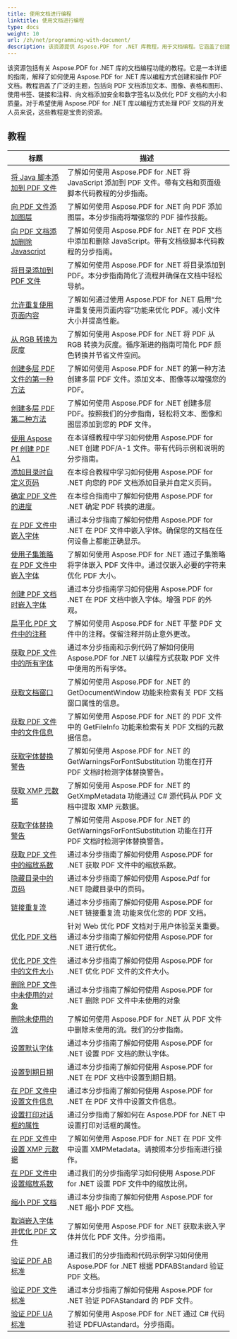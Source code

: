 ```yaml
---
title: 使用文档进行编程
linktitle: 使用文档进行编程
type: docs
weight: 10
url: /zh/net/programming-with-document/
description: 该资源提供 Aspose.PDF for .NET 库教程，用于文档编程。它涵盖了创建/操作 PDF、添加图像/表格/链接、优化文档和添加安全性等主题。对于使用 Aspose.PDF for .NET 处理 PDF 文档的开发人员来说，这是一个宝贵的资源。
---
```

该资源包括有关 Aspose.PDF for .NET 库的文档编程功能的教程。它是一本详细的指南，解释了如何使用 Aspose.PDF for .NET 库以编程方式创建和操作 PDF 文档。教程涵盖了广泛的主题，包括向 PDF 文档添加文本、图像、表格和图形、使用书签、链接和注释、向文档添加安全和数字签名以及优化 PDF 文档的大小和质量。对于希望使用 Aspose.PDF for .NET 库以编程方式处理 PDF 文档的开发人员来说，这些教程是宝贵的资源。

## 教程
| 标题 | 描述 |
| --- | --- | 
| [将 Java 脚本添加到 PDF 文件](./addjavascripttopage/) | 了解如何使用 Aspose.PDF for .NET 将 JavaScript 添加到 PDF 文件。带有文档和页面级脚本代码教程的分步指南。 |  
| [向 PDF 文件添加图层](./addlayers/) | 了解如何使用 Aspose.PDF for .NET 向 PDF 添加图层。本分步指南将增强您的 PDF 操作技能。 |  
| [向 PDF 文档添加删除 Javascript](./addremovejavascripttodoc/) | 了解如何使用 Aspose.PDF for .NET 在 PDF 文档中添加和删除 JavaScript。带有文档级脚本代码教程的分步指南。 |  
| [将目录添加到 PDF 文件](./addtoc/) | 了解如何使用 Aspose.PDF for .NET 将目录添加到 PDF。本分步指南简化了流程并确保在文档中轻松导航。 |  
| [允许重复使用页面内容](./allowresusepagecontent/) | 了解如何通过使用 Aspose.PDF for .NET 启用“允许重复使用页面内容”功能来优化 PDF。减小文件大小并提高性能。 |  
| [从 RGB 转换为灰度](./convertfromrgbtograyscale/) | 了解如何使用 Aspose.PDF for .NET 将 PDF 从 RGB 转换为灰度。循序渐进的指南可简化 PDF 颜色转换并节省文件空间。 |  
| [创建多层 PDF 文件的第一种方法](./createmultilayerpdffirstapproach/) | 了解如何使用 Aspose.PDF for .NET 的第一种方法创建多层 PDF 文件。添加文本、图像等以增强您的 PDF。 |  
| [创建多层 PDF 第二种方法](./createmultilayerpdfsecondapproach/) | 了解如何使用 Aspose.PDF for .NET 创建多层 PDF。按照我们的分步指南，轻松将文本、图像和图层添加到您的 PDF 文件。 |  
| [使用 Aspose Pf 创建 PDF A1](./createpdfa1withasposepdf/) | 在本详细教程中学习如何使用 Aspose.PDF for .NET 创建 PDF/A-1 文件。带有代码示例和说明的分步指南。 |  
| [添加目录时自定义页码](./customizepagenumbeswhileaddingtoc/) | 在本综合教程中学习如何使用 Aspose.PDF for .NET 向您的 PDF 文档添加目录并自定义页码。 |  
| [确定 PDF 文件的进度](./determineprogress/) | 在本综合指南中了解如何使用 Aspose.PDF for .NET 确定 PDF 转换的进度。 |  
| [在 PDF 文件中嵌入字体](./embedfont/) | 通过本分步指南了解如何使用 Aspose.PDF for .NET 在 PDF 文件中嵌入字体。确保您的文档在任何设备上都能正确显示。 |  
| [使用子集策略在 PDF 文件中嵌入字体](./embedfontsusingsubsetstrategy/) | 了解如何使用 Aspose.PDF for .NET 通过子集策略将字体嵌入 PDF 文件中。通过仅嵌入必要的字符来优化 PDF 大小。 |  
| [创建 PDF 文档时嵌入字体](./embedfontwhiledoccreation/) | 通过本分步指南学习如何使用 Aspose.PDF for .NET 在 PDF 文档中嵌入字体。增强 PDF 的外观。 |  
| [扁平化 PDF 文件中的注释](./flattenannotation/) | 了解如何使用 Aspose.PDF for .NET 平整 PDF 文件中的注释。保留注释并防止意外更改。 |  
| [获取 PDF 文件中的所有字体](./getallfonts/) | 通过本分步指南和示例代码了解如何使用 Aspose.PDF for .NET 以编程方式获取 PDF 文件中使用的所有字体。 |  
| [获取文档窗口](./getdocumentwindow/) | 了解如何使用 Aspose.PDF for .NET 的 GetDocumentWindow 功能来检索有关 PDF 文档窗口属性的信息。 |  
| [获取 PDF 文件中的文件信息](./getfileinfo/) | 了解如何使用 Aspose.PDF for .NET 的 PDF 文件中的 GetFileInfo 功能来检索有关 PDF 文档的元数据信息。 |  
| [获取字体替换警告](./getwarningsforfontsubstitution/) | 了解如何使用 Aspose.PDF for .NET 的 GetWarningsForFontSubstitution 功能在打开 PDF 文档时检测字体替换警告。 |  
| [获取 XMP 元数据](./getxmpmetadata/) | 了解如何使用 Aspose.PDF for .NET 的 GetXmpMetadata 功能通过 C# 源代码从 PDF 文档中提取 XMP 元数据。 |  
| [获取字体替换警告](./getwarningsforfontsubstitution/) | 了解如何使用 Aspose.PDF for .NET 的 GetWarningsForFontSubstitution 功能在打开 PDF 文档时检测字体替换警告。 |  
| [获取 PDF 文件中的缩放系数](./getzoomfactor/) | 通过本分步指南了解如何使用 Aspose.PDF for .NET 获取 PDF 文件中的缩放系数。 |  
| [隐藏目录中的页码](./hidepagenumbersintoc/) | 通过本分步指南了解如何使用 Aspose.Pdf for .NET 隐藏目录中的页码。 |  
| [链接重复流](./linkduplicatestreams/) | 通过本分步指南了解如何使用 Aspose.PDF for .NET 链接重复流 功能来优化您的 PDF 文档。 |  
| [优化 PDF 文档](./optimizedocument/) | 针对 Web 优化 PDF 文档对于用户体验至关重要。通过本分步指南了解如何使用 Aspose.PDF for .NET 进行优化。 |  
| [优化 PDF 文件中的文件大小](./optimizefilesize/) | 通过本分步指南了解如何使用 Aspose.PDF for .NET 优化 PDF 文件的文件大小。 |  
| [删除 PDF 文件中未使用的对象](./removeunusedobjects/) | 通过本分步指南了解如何使用 Aspose.PDF for .NET 删除 PDF 文件中未使用的对象 |  
| [删除未使用的流](./removeunusedstreams/) | 了解如何使用 Aspose.PDF for .NET 从 PDF 文件中删除未使用的流。我们的分步指南。 |  
| [设置默认字体](./setdefaultfont/) | 通过本分步指南了解如何使用 Aspose.PDF for .NET 设置 PDF 文档的默认字体。 |  
| [设置到期日期](./setexpirydate/) | 通过本分步指南了解如何使用 Aspose.PDF for .NET 在 PDF 文档中设置到期日期。 |  
| [在 PDF 文件中设置文件信息](./setfileinfo/) | 通过本分步指南了解如何使用 Aspose.PDF for .NET 在 PDF 文件中设置文件信息。 |  
| [设置打印对话框的属性](./setpropertiesforprintdialog/) | 通过分步指南了解如何在 Aspose.PDF for .NET 中设置打印对话框的属性。 |  
| [在 PDF 文件中设置 XMP 元数据](./setxmpmetadata/) | 了解如何使用 Aspose.PDF for .NET 在 PDF 文件中设置 XMPMetadata。请按照本分步指南进行操作。 |  
| [在 PDF 文件中设置缩放系数](./setzoomfactor/) | 通过我们的分步指南学习如何使用 Aspose.PDF for .NET 设置 PDF 文件中的缩放比例。 |  
| [缩小 PDF 文档](./shrinkdocuments/) | 通过本分步指南了解如何使用 Aspose.PDF for .NET 缩小 PDF 文档。  |  
| [取消嵌入字体并优化 PDF 文件](./unembedfonts/) | 了解如何使用 Aspose.PDF for .NET 获取未嵌入字体并优化 PDF 文件。分步指南。 |  
| [验证 PDF AB 标准](./validatepdfabstandard/) | 通过我们的分步指南和代码示例学习如何使用 Aspose.PDF for .NET 根据 PDFABStandard 验证 PDF 文档。 |  
| [验证 PDF 文件标准](./validatepdfastandard/) | 通过本分步指南了解如何使用 Aspose.PDF for .NET 验证 PDFAStandard 的 PDF 文件。 |  
| [验证 PDF UA 标准](./validatepdfuastandard/) | 了解如何使用 Aspose.PDF for .NET 通过 C# 代码验证 PDFUAstandard。分步指南。 |  